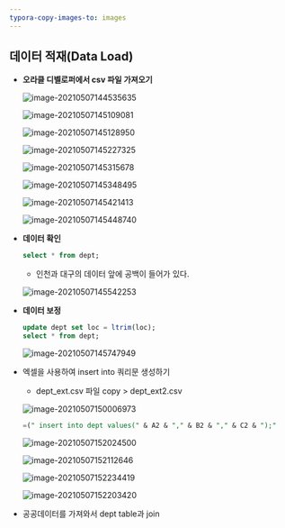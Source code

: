 ```yaml
---
typora-copy-images-to: images
---
```






## 데이터 적재(Data Load)

- **오라클 디벨로퍼에서 csv 파일 가져오기** 

  ![image-20210507144535635](images/image-20210507144535635.png)

  ![image-20210507145109081](images/image-20210507145109081.png)

  ![image-20210507145128950](images/image-20210507145128950.png)

  ![image-20210507145227325](images/image-20210507145227325.png)

  ![image-20210507145315678](images/image-20210507145315678.png)

  ![image-20210507145348495](images/image-20210507145348495.png)

  

  ![image-20210507145421413](images/image-20210507145421413.png)

  ![image-20210507145448740](images/image-20210507145448740.png)



- **데이터 확인**

  ```sql
  select * from dept;
  ```

  - 인천과 대구의 데이터 앞에 공백이 들어가 있다.

  ![image-20210507145542253](images/image-20210507145542253.png)



- **데이터 보정**

  ```sql
  update dept set loc = ltrim(loc);
  select * from dept;
  ```

  ![image-20210507145747949](images/image-20210507145747949.png)



- 엑셀을 사용하여 insert into 쿼리문 생성하기

  - dept_ext.csv 파일 copy > dept_ext2.csv

  ![image-20210507150006973](images/image-20210507150006973.png)

  ```sql
  =(" insert into dept values(" & A2 & "," & B2 & "," & C2 & ");"
  ```

  ![image-20210507152024500](images/image-20210507152024500.png)

  ![image-20210507152112646](images/image-20210507152112646.png)

  ![image-20210507152234419](images/image-20210507152234419.png)

  ![image-20210507152203420](images/image-20210507152203420.png)





- 공공데이터를 가져와서 dept table과 join





